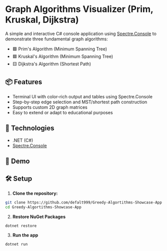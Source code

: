 # Graph Algorithms Visualizer (Prim, Kruskal, Dijkstra)

A simple and interactive C# console application using [Spectre.Console](https://spectreconsole.net/) to demonstrate three fundamental graph algorithms:

- 🟩 Prim's Algorithm (Minimum Spanning Tree)
- 🟦 Kruskal's Algorithm (Minimum Spanning Tree)
- 🟨 Dijkstra's Algorithm (Shortest Path)

## 📦 Features

- Terminal UI with color-rich output and tables using Spectre.Console
- Step-by-step edge selection and MST/shortest path construction
- Supports custom 2D graph matrices
- Easy to extend or adapt to educational purposes

## 🚀 Technologies

- .NET (C#)
- [Spectre.Console](https://www.nuget.org/packages/Spectre.Console)

## 📸 Demo



## 🛠️ Setup

1. **Clone the repository:**

```bash 
git clone https://github.com/defalt999/Greedy-Algortithms-Showcase-App
cd Greedy-Algortithms-Showcase-App
```
2. **Restore NuGet Packages**

```bash
dotnet restore

```
3. **Run the app**

```bash
dotnet run
```






